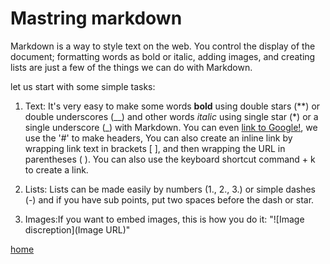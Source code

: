 # Mastring markdown

Markdown is a way to style text on the web. You control the display of the document; formatting words as bold or italic, adding images, and creating lists are just a few of the things we can do with Markdown.

let us start with some simple tasks:
1. Text:
  It's very easy to make some words **bold** using double stars (**) or double underscores (__) and other words *italic* using single star (*) or a single underscore (_) with Markdown. You can even [link to Google!](http://google.com "Google.com"), we use the '#' to make headers, You can also create an inline link by wrapping link text in brackets [ ], and then wrapping the URL in parentheses ( ). You can also use the keyboard shortcut command + k to create a link.
  
2. Lists: Lists can be made easily by numbers (1., 2., 3.) or simple dashes (-) and if you have sub points, put two spaces before the dash or star.

3. Images:If you want to embed images, this is how you do it: "![Image discreption](Image URL)"


[home](https://kztahat.github.io/reading-notes/ "Reading notes")